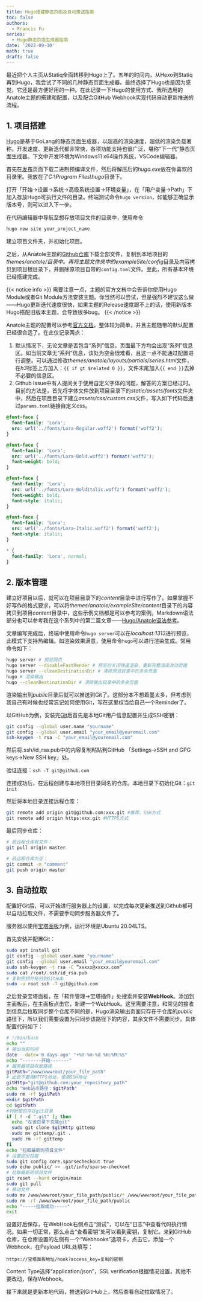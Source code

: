 ```yaml
---
title: Hugo搭建静态页面及自动推送指南
toc: false
authors:
  - Francis Fu
series:
  - Hugo静态页面生成器指南
date: '2022-09-10'
math: true
draft: false
---
```


最近把个人主页从Statiq全面转移到Hugo上了。五年的时间内，从Hexo到Statiq再到Hugo，我尝试了不同的几种静态页面生成器。最终选择了Hugo也是因为感觉，它还是最方便好用的一种。在此记录一下Hugo的使用方式、我所选用的Anatole主题的搭建和配置，以及配合GitHub Webhook实现代码自动更新推送的流程。

<!--more-->

## 1. 项目搭建

[Hugo](https://gohugo.io/)是基于GoLang的静态页面生成器，以超高的渲染速度，超低的渲染负载著称。开发速度、更新迭代都非常快，各项功能支持也很广泛，堪称“下一代”静态页面生成器。下文中开发环境为Windows11 x64操作系统，VSCode编辑器。

首先在[发布](https://github.com/gohugoio/hugo/releases)页面下载二进制预编译文件，然后将解压后的*hugo.exe*放在你喜欢的目录里。我放在了*C:\Program Files\hugo*目录下。

打开「开始->设置->系统->高级系统设置->环境变量」，在「用户变量->Path」下加入存放Hugo可执行文件的目录。终端测试命令`hugo version`，如能够正确显示版本号，则可以进入下一步。

在代码编辑器中导航至想存放项目文件的目录中，使用命令
```bash
hugo new site your_project_name
```
建立项目文件夹，并初始化项目。

之后，从Anatole主题的[Github仓库](https://github.com/lxndrblz/anatole)下载全部文件，复制到本地项目的*themes/anatole/*目录中。再将主题文件夹中的*exampleSite/config*目录及内容拷贝到项目根目录下，并删除原项目自带的`config.toml`文件。至此，所有基本环境已经搭建完成。

{{< notice info >}}
需要注意一点，主题的官方文档中会告诉你使用Hugo Module或者Git Module方法安装主题。你当然可以尝试，但是强烈不建议这么做——Hugo更新迭代速度很快，如果主题的Release速度跟不上的话，使用新版本Hugo搭配旧版本主题，会导致很多bug。
{{< /notice >}}

Anatole主题的配置可以参考[官方文档](https://github.com/lxndrblz/anatole/wiki)，整体较为简单，并且主题随带的默认配置已经很合适了。在此仅记录两点：

1. 默认情况下，无论文章是否包含“系列”信息，页面最下方均会出现“系列”信息区。如当前文章无“系列”信息，该处为空会很难看，且这一点不能通过配置进行调整。可以通过修改*themes/anatole/layouts/partials/series.html*文件，在*h3*标签上方加入：`{{ if gt $related 0 }}`，文件末尾加入`{{ end }}`去掉不必要的信息区。
2. Github Issue中有人提问关于使用自定义字体的问题，解答的方案已经过时。目前的方法是，首先将字体文件放到项目目录下的*static/assets/fonts*文件夹中，然后在项目目录下建立*assets/css/custom.css*文件，写入如下代码后通过`params.toml`链接自定义css。
```css
@font-face {
  font-family: 'Lora';
  src: url('../fonts/Lora-Regular.woff2') format('woff2');
}

@font-face {
  font-family: 'Lora';
  src: url('../fonts/Lora-Bold.woff2') format('woff2');
  font-weight: bold;
}

@font-face {
  font-family: 'Lora';
  src: url('../fonts/Lora-BoldItalic.woff2') format('woff2');
  font-weight: bold;
  font-style: italic;
}

@font-face {
  font-family: 'Lora';
  src: url('../fonts/Lora-Italic.woff2') format('woff2');
  font-style: italic;
}

* {
  font-family: 'Lora', normal;
}
```

## 2. 版本管理

建立好项目以后，就可以在项目目录下的*content*目录中进行写作了。如果掌握不好写作的格式要求，可以将*themes/anatole/exampleSite/content*目录下的内容拷贝到项目*content*目录中，这些示例文档都是可以参考的案例。Markdown语法部分也可以参考我在这个系列中的第二篇文章——[Hugo/Anatole语法参考](/posts/hugo静态页面生成指南/hugo-anatole语法参考/)。

文章编写完成后，终端中使用命令`hugo server`可以在*localhost:1313*进行预览，此模式下支持热编辑。如渲染效果满意，使用命令`hugo`可以进行渲染生成。常用命令如下：

```bash
hugo server # 预览网页
hugo server --disableFastRender # 预览时关闭快速渲染，重新完整渲染改动页面
hugo server --cleanDestinationDir # 清除预览目录中的多余页面
hugo # 渲染输出
hugo --cleanDestinationDir # 清除输出目录中的多余页面
```

渲染输出到*public*目录后就可以推送到Git了。这部分本不想着墨太多，但考虑到我自己有时候也经常忘记如何使用Git，写在这里权当给自己一个Reminder了。

以GitHub为例，安装完[Git](https://git-scm.com/)后首先是本地Git用户信息配置并生成SSH密钥：

```bash
git config --global user.name "yourname"
git config --global user.email "your_email@youremail.com"
ssh-keygen -t rsa -C "your_email@youremail.com"
```

然后将.ssh/id_rsa.pub中的内容复制粘贴到GitHub 「Settings->SSH and GPG keys->New SSH key」处。

验证连接：`ssh -T git@github.com`

连接成功后，在远程创建与本地项目目录同名的仓库。本地目录下初始化Git：`git init`

然后将本地目录连接远程仓库：

```bash
git remote add origin git@github.com:xxx.git #推荐，SSH方式
git remote add origin https:xxx.git #HTTPS方式
```
最后同步仓库：
```bash
# 若远程仓库有文件：
git pull origin master

# 若远程仓库为空：
git commit -m "comment"
git push origin master
``` 

## 3. 自动拉取

配置好Git后，可以开始进行服务器上的设置，以完成每次更新推送到Github都可以自动拉取文件，不需要手动同步服务器文件了。

服务器以使用[宝塔面板](https://www.bt.cn/new/index.html)为例，运行环境是Ubuntu 20.04LTS。

首先安装并配置Git：

```bash
sudo apt install git
git config --global user.name "yourname"
git config --global user.email "your_email@youremail.com"
sudo ssh-keygen -t rsa -C “xxxxx@xxxxx.com”
sudo cat /root/.ssh/id_rsa.pub
# 复制密钥并粘贴到GitHub
sudo -u root ssh -T git@github.com
```
之后登录宝塔面板，在「软件管理->宝塔插件」处搜索并安装**WebHook**。添加到主面板后，在主面板点击它，新建一个WebHook。这里需要注意，和常见的接收到信息后拉取同步整个仓库不同的是，Hugo渲染输出页面只存在于仓库的*public*路径下，所以我们需要设置为只同步该路径下的内容，其余文件不需要同步。具体配置代码如下：

```bash
# !/bin/bash
echo ""
# 输出当前时间
date --date='0 days ago' "+%Y-%m-%d %H:%M:%S"
echo "-------开始-------"
# 服务器项目存放路径
gitPath="/www/wwwroot/your_file_path"
# 此处不要用HTTPS地址，使用SSH地址
gitHttp="git@github.com:your_repository_path"
echo "Web站点路径：$gitPath"
sudo rm -rf $gitPath
mkdir $gitPath
cd $gitPath
#判断是否存在git目录
if [ ! -d ".git" ]; then
  echo "在该目录下克隆git"
  sudo git clone $gitHttp gittemp
  sudo mv gittemp/.git .
  sudo rm -rf gittemp
fi
echo "拉取最新的项目文件"
# 设置部分拉取
sudo git config core.sparsecheckout true
sudo echo public/ >> .git/info/sparse-checkout
# 拉取最新的项目文件
git reset --hard origin/main
sudo git pull 
# 移动文件
sudo mv /www/wwwroot/your_file_path/public/* /www/wwwroot/your_file_path/
sudo rm -rf /www/wwwroot/your_file_path/public
echo "-----拉取成功-----"
exit
```

设置好后保存，在WebHook右侧点击“测试”，可以在“日志”中查看代码执行情况。如果一切正常，那么点击“查看密钥”处可以看到密钥，复制它。来到GitHub仓库，在仓库设置的左侧有一个“Webhooks”选项卡，点击它，添加一个Webhook，在Payload URL处填写：
```
https://宝塔面板地址/hook?access_key=复制的密钥
```
Content Type选择“application/json”，SSL verification根据情况设置，其他不要改动，保存Webhook。

接下来就是更新本地代码，推送到GitHub上，然后查看自动拉取情况了。
